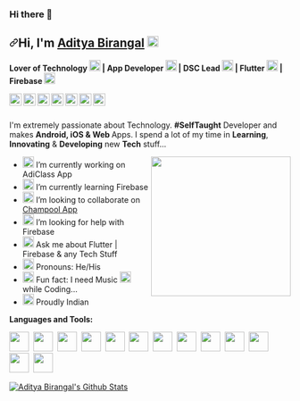 ### Hi there 👋

<!--
**Akash-chowrasia/Akash-chowrasia** is a ✨ _special_ ✨ repository because its `README.md` (this file) appears on your GitHub profile.

Here are some ideas to get you started:

- 🔭 I’m currently working on ...
- 🌱 I’m currently learning ...
- 👯 I’m looking to collaborate on ...
- 🤔 I’m looking for help with ...
- 💬 Ask me about ...
- 📫 How to reach me: ...
- 😄 Pronouns: ...
- ⚡ Fun fact: ...
-->

<div class="Box-body px-5 pb-5">
        <article class="markdown-body entry-content container-lg" itemprop="text"><h2><a id="user-content-hi-im-aditya-birangal-" class="anchor" aria-hidden="true" href="https://github.com/AdityaBirangal/AdityaBirangal#hi-im-aditya-birangal-"><svg class="octicon octicon-link" viewBox="0 0 16 16" version="1.1" width="16" height="16" aria-hidden="true"><path fill-rule="evenodd" d="M7.775 3.275a.75.75 0 001.06 1.06l1.25-1.25a2 2 0 112.83 2.83l-2.5 2.5a2 2 0 01-2.83 0 .75.75 0 00-1.06 1.06 3.5 3.5 0 004.95 0l2.5-2.5a3.5 3.5 0 00-4.95-4.95l-1.25 1.25zm-4.69 9.64a2 2 0 010-2.83l2.5-2.5a2 2 0 012.83 0 .75.75 0 001.06-1.06 3.5 3.5 0 00-4.95 0l-2.5 2.5a3.5 3.5 0 004.95 4.95l1.25-1.25a.75.75 0 00-1.06-1.06l-1.25 1.25a2 2 0 01-2.83 0z"></path></svg></a>Hi, I'm <a href="https://birangal.com/" rel="nofollow">Aditya Birangal</a> <g-emoji class="g-emoji" alias="wave" fallback-src="https://github.githubassets.com/images/icons/emoji/unicode/1f44b.png"><img class="emoji" alt="wave" height="20" width="20" src="./AdityaBirangal_AdityaBirangal_ Aditya Birangal Github Portfolio_files/1f44b.png"></g-emoji></h2>
<p><b>Lover of Technology <g-emoji class="g-emoji" alias="zap" fallback-src="https://github.githubassets.com/images/icons/emoji/unicode/26a1.png"><img class="emoji" alt="zap" height="20" width="20" src="./AdityaBirangal_AdityaBirangal_ Aditya Birangal Github Portfolio_files/26a1.png"></g-emoji> | App Developer <g-emoji class="g-emoji" alias="iphone" fallback-src="https://github.githubassets.com/images/icons/emoji/unicode/1f4f1.png"><img class="emoji" alt="iphone" height="20" width="20" src="./AdityaBirangal_AdityaBirangal_ Aditya Birangal Github Portfolio_files/1f4f1.png"></g-emoji> | DSC Lead <g-emoji class="g-emoji" alias="sparkles" fallback-src="https://github.githubassets.com/images/icons/emoji/unicode/2728.png"><img class="emoji" alt="sparkles" height="20" width="20" src="./AdityaBirangal_AdityaBirangal_ Aditya Birangal Github Portfolio_files/2728.png"></g-emoji> | Flutter <g-emoji class="g-emoji" alias="blue_heart" fallback-src="https://github.githubassets.com/images/icons/emoji/unicode/1f499.png"><img class="emoji" alt="blue_heart" height="20" width="20" src="./AdityaBirangal_AdityaBirangal_ Aditya Birangal Github Portfolio_files/1f499.png"></g-emoji> | Firebase <g-emoji class="g-emoji" alias="fire" fallback-src="https://github.githubassets.com/images/icons/emoji/unicode/1f525.png"><img class="emoji" alt="fire" height="20" width="20" src="./AdityaBirangal_AdityaBirangal_ Aditya Birangal Github Portfolio_files/1f525.png"></g-emoji></b></p>
<a href="https://birangal.com/" rel="nofollow">
  <img align="left" alt="Aditya Birangal&#39;s Website" width="22px" src="./AdityaBirangal_AdityaBirangal_ Aditya Birangal Github Portfolio_files/68747470733a2f2f63646e2e6a7364656c6976722e6e65742f6e706d2f73696d706c652d69636f6e734076332f69636f6e732f7361666172692e737667" data-canonical-src="https://cdn.jsdelivr.net/npm/simple-icons@v3/icons/safari.svg" style="max-width:100%;">
</a>
<a href="https://linkedin.com/in/AdityaBirangal" rel="nofollow">
  <img align="left" alt="Aditya Birangal&#39;s Linkdein" width="22px" src="./AdityaBirangal_AdityaBirangal_ Aditya Birangal Github Portfolio_files/68747470733a2f2f63646e2e6a7364656c6976722e6e65742f6e706d2f73696d706c652d69636f6e734076332f69636f6e732f6c696e6b6564696e2e737667" data-canonical-src="https://cdn.jsdelivr.net/npm/simple-icons@v3/icons/linkedin.svg" style="max-width:100%;">
</a>
<a href="https://twitter.com/AdityaBirangal" rel="nofollow">
  <img align="left" alt="Aditya Birangal&#39;s Twitter" width="22px" src="./AdityaBirangal_AdityaBirangal_ Aditya Birangal Github Portfolio_files/68747470733a2f2f63646e2e6a7364656c6976722e6e65742f6e706d2f73696d706c652d69636f6e734076332f69636f6e732f747769747465722e737667" data-canonical-src="https://cdn.jsdelivr.net/npm/simple-icons@v3/icons/twitter.svg" style="max-width:100%;">
</a>
<a href="https://instagram.com/Aditya.Birangal" rel="nofollow">
  <img align="left" alt="Aditya Birangal&#39;s Instagram" width="22px" src="./AdityaBirangal_AdityaBirangal_ Aditya Birangal Github Portfolio_files/68747470733a2f2f63646e2e6a7364656c6976722e6e65742f6e706d2f73696d706c652d69636f6e734076332f69636f6e732f696e7374616772616d2e737667" data-canonical-src="https://cdn.jsdelivr.net/npm/simple-icons@v3/icons/instagram.svg" style="max-width:100%;">
</a>
<a href="https://www.facebook.com/AdityaBirangal" rel="nofollow">
  <img align="left" alt="Aditya Birangal&#39;s Facebook" width="22px" src="./AdityaBirangal_AdityaBirangal_ Aditya Birangal Github Portfolio_files/68747470733a2f2f63646e2e6a7364656c6976722e6e65742f6e706d2f73696d706c652d69636f6e734076332f69636f6e732f66616365626f6f6b2e737667" data-canonical-src="https://cdn.jsdelivr.net/npm/simple-icons@v3/icons/facebook.svg" style="max-width:100%;">
</a>
<a href="https://stackoverflow.com/users/13450398/aditya-birangal" rel="nofollow">
  <img align="left" alt="Aditya Birangal&#39;s Facebook" width="22px" src="./AdityaBirangal_AdityaBirangal_ Aditya Birangal Github Portfolio_files/68747470733a2f2f63646e2e6a7364656c6976722e6e65742f6e706d2f73696d706c652d69636f6e734076332f69636f6e732f737461636b6f766572666c6f772e737667" data-canonical-src="https://cdn.jsdelivr.net/npm/simple-icons@v3/icons/stackoverflow.svg" style="max-width:100%;">
</a>
<a href="mailto:aditya@birangal.com">
  <img align="left" alt="Aditya Birangal&#39;s Email" width="22px" src="./AdityaBirangal_AdityaBirangal_ Aditya Birangal Github Portfolio_files/68747470733a2f2f63646e2e6a7364656c6976722e6e65742f6e706d2f73696d706c652d69636f6e734076332f69636f6e732f676d61696c2e737667" data-canonical-src="https://cdn.jsdelivr.net/npm/simple-icons@v3/icons/gmail.svg" style="max-width:100%;">
</a>
<br>
<br>
<p>I'm extremely passionate about Technology.
<b>#SelfTaught</b> Developer and makes <b>Android, iOS &amp; Web </b>Apps.
I spend a lot of my time in <b>Learning</b>, <b>Innovating</b> &amp; <b>Developing</b> new <b>Tech</b> stuff...</p>
<p><a target="_blank" rel="noopener noreferrer" href="https://github.com/AdityaBirangal/AdityaBirangal/blob/master/megacat.png"><img align="right" src="./AdityaBirangal_AdityaBirangal_ Aditya Birangal Github Portfolio_files/megacat.png" width="250" height="250" style="max-width:100%;"></a></p>
<ul>
<li><g-emoji class="g-emoji" alias="telescope" fallback-src="https://github.githubassets.com/images/icons/emoji/unicode/1f52d.png"><img class="emoji" alt="telescope" height="20" width="20" src="./AdityaBirangal_AdityaBirangal_ Aditya Birangal Github Portfolio_files/1f52d.png"></g-emoji> I’m currently working on AdiClass App</li>
<li><g-emoji class="g-emoji" alias="seedling" fallback-src="https://github.githubassets.com/images/icons/emoji/unicode/1f331.png"><img class="emoji" alt="seedling" height="20" width="20" src="./AdityaBirangal_AdityaBirangal_ Aditya Birangal Github Portfolio_files/1f331.png"></g-emoji> I’m currently learning Firebase</li>
<li><g-emoji class="g-emoji" alias="dancers" fallback-src="https://github.githubassets.com/images/icons/emoji/unicode/1f46f.png"><img class="emoji" alt="dancers" height="20" width="20" src="./AdityaBirangal_AdityaBirangal_ Aditya Birangal Github Portfolio_files/1f46f.png"></g-emoji> I’m looking to collaborate on <a href="https://github.com/AdityaBirangal/champool">Champool App</a></li>
<li><g-emoji class="g-emoji" alias="thinking" fallback-src="https://github.githubassets.com/images/icons/emoji/unicode/1f914.png"><img class="emoji" alt="thinking" height="20" width="20" src="./AdityaBirangal_AdityaBirangal_ Aditya Birangal Github Portfolio_files/1f914.png"></g-emoji> I’m looking for help with Firebase</li>
<li><g-emoji class="g-emoji" alias="speech_balloon" fallback-src="https://github.githubassets.com/images/icons/emoji/unicode/1f4ac.png"><img class="emoji" alt="speech_balloon" height="20" width="20" src="./AdityaBirangal_AdityaBirangal_ Aditya Birangal Github Portfolio_files/1f4ac.png"></g-emoji> Ask me about Flutter | Firebase &amp; any Tech Stuff</li>
<li><g-emoji class="g-emoji" alias="smile" fallback-src="https://github.githubassets.com/images/icons/emoji/unicode/1f604.png"><img class="emoji" alt="smile" height="20" width="20" src="./AdityaBirangal_AdityaBirangal_ Aditya Birangal Github Portfolio_files/1f604.png"></g-emoji> Pronouns: He/His</li>
<li><g-emoji class="g-emoji" alias="zap" fallback-src="https://github.githubassets.com/images/icons/emoji/unicode/26a1.png"><img class="emoji" alt="zap" height="20" width="20" src="./AdityaBirangal_AdityaBirangal_ Aditya Birangal Github Portfolio_files/26a1.png"></g-emoji> Fun fact: I need Music <g-emoji class="g-emoji" alias="musical_note" fallback-src="https://github.githubassets.com/images/icons/emoji/unicode/1f3b5.png"><img class="emoji" alt="musical_note" height="20" width="20" src="./AdityaBirangal_AdityaBirangal_ Aditya Birangal Github Portfolio_files/1f3b5.png"></g-emoji> while Coding...</li>
<li><g-emoji class="g-emoji" alias="india" fallback-src="https://github.githubassets.com/images/icons/emoji/unicode/1f1ee-1f1f3.png"><img class="emoji" alt="india" height="20" width="20" src="./AdityaBirangal_AdityaBirangal_ Aditya Birangal Github Portfolio_files/1f1ee-1f1f3.png"></g-emoji> Proudly Indian</li>
</ul>
<p><strong>Languages and Tools:</strong></p>
<p><a target="_blank" rel="noopener noreferrer" href="./AdityaBirangal_AdityaBirangal_ Aditya Birangal Github Portfolio_files/flutter.png"><img height="35" src="./AdityaBirangal_AdityaBirangal_ Aditya Birangal Github Portfolio_files/flutter.png" style="max-width:100%;"></a>&nbsp;
<a target="_blank" rel="noopener noreferrer" href="./AdityaBirangal_AdityaBirangal_ Aditya Birangal Github Portfolio_files/dart.png"><img height="35" src="./AdityaBirangal_AdityaBirangal_ Aditya Birangal Github Portfolio_files/dart.png" style="max-width:100%;"></a>&nbsp;
<a target="_blank" rel="noopener noreferrer" href="./AdityaBirangal_AdityaBirangal_ Aditya Birangal Github Portfolio_files/firebase.png"><img height="35" src="./AdityaBirangal_AdityaBirangal_ Aditya Birangal Github Portfolio_files/firebase.png" style="max-width:100%;"></a>&nbsp;
<a target="_blank" rel="noopener noreferrer" href="./AdityaBirangal_AdityaBirangal_ Aditya Birangal Github Portfolio_files/android.png"><img height="35" src="./AdityaBirangal_AdityaBirangal_ Aditya Birangal Github Portfolio_files/android.png" style="max-width:100%;"></a>&nbsp;
<a target="_blank" rel="noopener noreferrer" href="./AdityaBirangal_AdityaBirangal_ Aditya Birangal Github Portfolio_files/ios.png"><img height="35" src="./AdityaBirangal_AdityaBirangal_ Aditya Birangal Github Portfolio_files/ios.png" style="max-width:100%;"></a>&nbsp;
<a target="_blank" rel="noopener noreferrer" href="./AdityaBirangal_AdityaBirangal_ Aditya Birangal Github Portfolio_files/git.png"><img height="35" src="./AdityaBirangal_AdityaBirangal_ Aditya Birangal Github Portfolio_files/git.png" style="max-width:100%;"></a>&nbsp;
<a target="_blank" rel="noopener noreferrer" href="./AdityaBirangal_AdityaBirangal_ Aditya Birangal Github Portfolio_files/github-api.png"><img height="35" src="./AdityaBirangal_AdityaBirangal_ Aditya Birangal Github Portfolio_files/github-api.png" style="max-width:100%;"></a>&nbsp;
<a target="_blank" rel="noopener noreferrer" href="./AdityaBirangal_AdityaBirangal_ Aditya Birangal Github Portfolio_files/cpp.png"><img height="35" src="./AdityaBirangal_AdityaBirangal_ Aditya Birangal Github Portfolio_files/cpp.png" style="max-width:100%;"></a>&nbsp;
<a target="_blank" rel="noopener noreferrer" href="./AdityaBirangal_AdityaBirangal_ Aditya Birangal Github Portfolio_files/java.png"><img height="35" src="./AdityaBirangal_AdityaBirangal_ Aditya Birangal Github Portfolio_files/java.png" style="max-width:100%;"></a>&nbsp;
<a target="_blank" rel="noopener noreferrer" href="./AdityaBirangal_AdityaBirangal_ Aditya Birangal Github Portfolio_files/python.png"><img height="35" src="./AdityaBirangal_AdityaBirangal_ Aditya Birangal Github Portfolio_files/python.png" style="max-width:100%;"></a>&nbsp;
<a target="_blank" rel="noopener noreferrer" href="./AdityaBirangal_AdityaBirangal_ Aditya Birangal Github Portfolio_files/html.png"><img height="35" src="./AdityaBirangal_AdityaBirangal_ Aditya Birangal Github Portfolio_files/html.png" style="max-width:100%;"></a>&nbsp;
<a target="_blank" rel="noopener noreferrer" href="./AdityaBirangal_AdityaBirangal_ Aditya Birangal Github Portfolio_files/wordpress.png"><img height="35" src="./AdityaBirangal_AdityaBirangal_ Aditya Birangal Github Portfolio_files/wordpress.png" style="max-width:100%;"></a>&nbsp;
<a target="_blank" rel="noopener noreferrer" href="./AdityaBirangal_AdityaBirangal_ Aditya Birangal Github Portfolio_files/macos.png"><img height="35" src="./AdityaBirangal_AdityaBirangal_ Aditya Birangal Github Portfolio_files/macos.png" style="max-width:100%;"></a>&nbsp;</p>
<p><a href="https://github-readme-stats.vercel.app/api?username=AdityaBirangal" rel="nofollow"><img src="./AdityaBirangal_AdityaBirangal_ Aditya Birangal Github Portfolio_files/68747470733a2f2f6769746875622d726561646d652d73746174732e76657263656c2e6170702f6170693f757365726e616d653d416469747961426972616e67616c" alt="Aditya Birangal&#39;s Github Stats" data-canonical-src="https://github-readme-stats.vercel.app/api?username=AdityaBirangal" style="max-width:100%;"></a></p>
</article>
      </div>
  </div>

